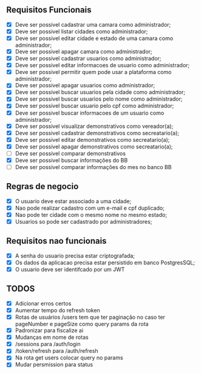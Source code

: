 
## Requisitos Funcionais
- [X] Deve ser possivel cadastrar uma camara como administrador;
- [X] Deve ser possivel listar cidades como administrador;
- [X] Deve ser possivel editar cidade e estado de uma camara como administrador;
- [X] Deve ser possivel apagar camara como administrador;
- [X] Deve ser possivel cadastrar usuarios como administrador;
- [X] Deve ser possivel editar informacoes de usuario como administrador;
- [X] Deve ser possivel permitir quem pode usar a plataforma como administrador;
- [X] Deve ser possivel apagar usuarios como administrador;
- [X] Deve ser possivel buscar usuarios pela cidade como administrador;
- [X] Deve ser possivel buscar usuarios pelo nome como administrador;
- [X] Deve ser possivel buscar usuario pelo cpf como administrador;
- [X] Deve ser possivel buscar informacoes de um usuario como administrador;
- [X] Deve ser possivel visualizar demonstrativos como vereador(a);
- [X] Deve ser possivel cadastrar demonstrativos como secreatario(a);
- [X] Deve ser possivel editar demonstrativos como secreatario(a);
- [X] Deve ser possivel apagar demonstrativos como secreatario(a);
- [ ] Deve ser possivel comparar demonstrativos
- [X] Deve ser possivel buscar informações do BB
- [ ] Deve ser possivel comparar informações do mes no banco BB

## Regras de negocio

- [X] O usuario deve estar associado a uma cidade;
- [X] Nao pode realizar cadastro com um e-mail e cpf duplicado;
- [X] Nao pode ter cidade com o mesmo nome no mesmo estado;
- [X] Usuarios so pode ser cadastrado por administradores;

## Requisitos nao funcionais

- [X] A senha do usuario precisa estar criptografada;
- [X] Os dados da aplicacao precisa estar persistido em banco PostgresSQL;
- [X] O usuario deve ser identifcado por um JWT

## TODOS

- [X] Adicionar erros certos
- [X] Aumentar tempo do refresh token
- [X] Rotas de usuários /users tem que ter paginação no caso ter pageNumber e pageSize como query params da rota
- [X] Padronizar para fiscalize ai
- [X] Mudanças em nome de rotas
- [X] /sessions para /auth/login
- [X] /token/refresh para /auth/refresh
- [X] Na rota get users colocar query no params
- [X] Mudar persmission para status